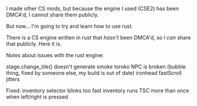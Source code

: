 
I made other CS mods, but because the engine I used (CSE2) has been DMCA'd, I cannot share them publicly.

But now...
I'm going to try and learn how to use rust.

There is a CS engine written in rust that *hasn't* been DMCA'd, so I *can* share that publicly.
Here it is.



Notes about issues with the rust engine:

stage.change_tile() doesn't generate smoke
toroko NPC is broken (bubble thing, fixed by someone else, my build is out of date)
ironhead fastScroll jitters



Fixed:
inventory selector blinks too fast
inventory runs TSC more than once when left/right is pressed

